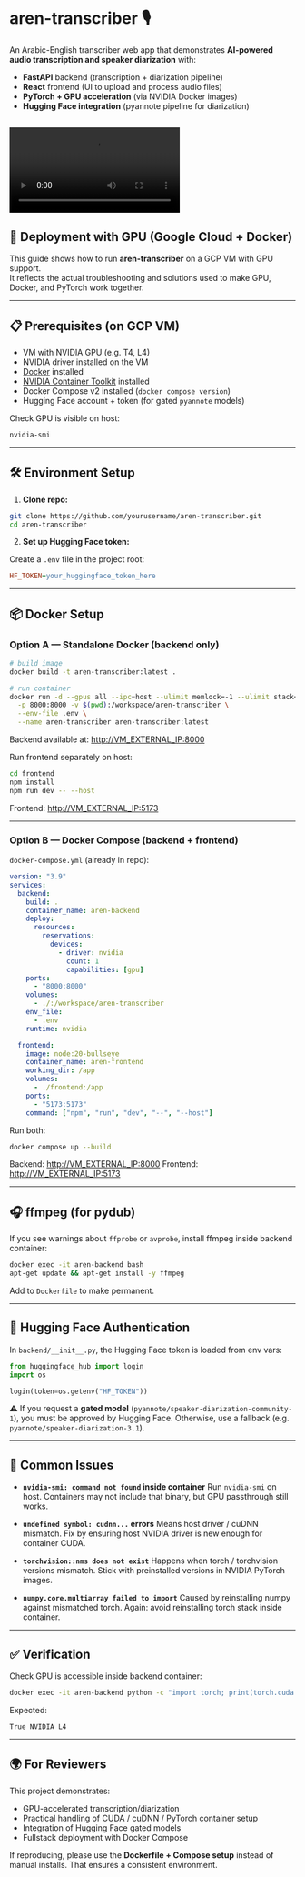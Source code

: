 # aren-transcriber 🎙️

An Arabic-English transcriber web app that demonstrates **AI-powered audio transcription and speaker diarization** with:

- **FastAPI** backend (transcription + diarization pipeline)
- **React** frontend (UI to upload and process audio files)
- **PyTorch + GPU acceleration** (via NVIDIA Docker images)
- **Hugging Face integration** (pyannote pipeline for diarization)

![Demo](https://private-user-images.githubusercontent.com/193221411/497522666-2f037e91-a7da-4435-b38f-46e246528bd6.mp4?jwt=eyJ0eXAiOiJKV1QiLCJhbGciOiJIUzI1NiJ9.eyJpc3MiOiJnaXRodWIuY29tIiwiYXVkIjoicmF3LmdpdGh1YnVzZXJjb250ZW50LmNvbSIsImtleSI6ImtleTUiLCJleHAiOjE3NTk2NDg0NzcsIm5iZiI6MTc1OTY0ODE3NywicGF0aCI6Ii8xOTMyMjE0MTEvNDk3NTIyNjY2LTJmMDM3ZTkxLWE3ZGEtNDQzNS1iMzhmLTQ2ZTI0NjUyOGJkNi5tcDQ_WC1BbXotQWxnb3JpdGhtPUFXUzQtSE1BQy1TSEEyNTYmWC1BbXotQ3JlZGVudGlhbD1BS0lBVkNPRFlMU0E1M1BRSzRaQSUyRjIwMjUxMDA1JTJGdXMtZWFzdC0xJTJGczMlMkZhd3M0X3JlcXVlc3QmWC1BbXotRGF0ZT0yMDI1MTAwNVQwNzA5MzdaJlgtQW16LUV4cGlyZXM9MzAwJlgtQW16LVNpZ25hdHVyZT1lMmYzOWQ2ZDU1MWE5NWI4ZTY3ZGI0NDc2MjI4NTEzYzljYTU3YjFhMGE5MjQxYjA1OGRjYTNiMTA4MjEzMzU4JlgtQW16LVNpZ25lZEhlYWRlcnM9aG9zdCJ9.SJbuyb3jzzksXQPSEoVA6o2ysZ0lXmvprD4GVKSvFZE)
---

## 🚀 Deployment with GPU (Google Cloud + Docker)

This guide shows how to run **aren-transcriber** on a GCP VM with GPU support.  
It reflects the actual troubleshooting and solutions used to make GPU, Docker, and PyTorch work together.

---

## 📋 Prerequisites (on GCP VM)

- VM with NVIDIA GPU (e.g. T4, L4)
- NVIDIA driver installed on the VM
- [Docker](https://docs.docker.com/engine/install/) installed
- [NVIDIA Container Toolkit](https://docs.nvidia.com/datacenter/cloud-native/container-toolkit/install-guide.html) installed
- Docker Compose v2 installed (`docker compose version`)
- Hugging Face account + token (for gated `pyannote` models)

Check GPU is visible on host:

```bash
nvidia-smi
````

---

## 🛠️ Environment Setup

1. **Clone repo:**

```bash
git clone https://github.com/yourusername/aren-transcriber.git
cd aren-transcriber
```

2. **Set up Hugging Face token:**

Create a `.env` file in the project root:

```ini
HF_TOKEN=your_huggingface_token_here
```

---

## 📦 Docker Setup

### Option A — Standalone Docker (backend only)

```bash
# build image
docker build -t aren-transcriber:latest .

# run container
docker run -d --gpus all --ipc=host --ulimit memlock=-1 --ulimit stack=67108864 \
  -p 8000:8000 -v $(pwd):/workspace/aren-transcriber \
  --env-file .env \
  --name aren-transcriber aren-transcriber:latest
```

Backend available at: [http://VM_EXTERNAL_IP:8000](http://VM_EXTERNAL_IP:8000)

Run frontend separately on host:

```bash
cd frontend
npm install
npm run dev -- --host
```

Frontend: [http://VM_EXTERNAL_IP:5173](http://VM_EXTERNAL_IP:5173)

---

### Option B — Docker Compose (backend + frontend)

`docker-compose.yml` (already in repo):

```yaml
version: "3.9"
services:
  backend:
    build: .
    container_name: aren-backend
    deploy:
      resources:
        reservations:
          devices:
            - driver: nvidia
              count: 1
              capabilities: [gpu]
    ports:
      - "8000:8000"
    volumes:
      - ./:/workspace/aren-transcriber
    env_file:
      - .env
    runtime: nvidia

  frontend:
    image: node:20-bullseye
    container_name: aren-frontend
    working_dir: /app
    volumes:
      - ./frontend:/app
    ports:
      - "5173:5173"
    command: ["npm", "run", "dev", "--", "--host"]
```

Run both:

```bash
docker compose up --build
```

Backend: [http://VM_EXTERNAL_IP:8000](http://VM_EXTERNAL_IP:8000)
Frontend: [http://VM_EXTERNAL_IP:5173](http://VM_EXTERNAL_IP:5173)

---

## 🎧 ffmpeg (for pydub)

If you see warnings about `ffprobe` or `avprobe`, install ffmpeg inside backend container:

```bash
docker exec -it aren-backend bash
apt-get update && apt-get install -y ffmpeg
```

Add to `Dockerfile` to make permanent.

---

## 🔑 Hugging Face Authentication

In `backend/__init__.py`, the Hugging Face token is loaded from env vars:

```python
from huggingface_hub import login
import os

login(token=os.getenv("HF_TOKEN"))
```

⚠️ If you request a **gated model** (`pyannote/speaker-diarization-community-1`), you must be approved by Hugging Face.
Otherwise, use a fallback (e.g. `pyannote/speaker-diarization-3.1`).

---

## 🐛 Common Issues

* **`nvidia-smi: command not found` inside container**
  Run `nvidia-smi` on host. Containers may not include that binary, but GPU passthrough still works.

* **`undefined symbol: cudnn...` errors**
  Means host driver / cuDNN mismatch. Fix by ensuring host NVIDIA driver is new enough for container CUDA.

* **`torchvision::nms does not exist`**
  Happens when torch / torchvision versions mismatch. Stick with preinstalled versions in NVIDIA PyTorch images.

* **`numpy.core.multiarray failed to import`**
  Caused by reinstalling numpy against mismatched torch. Again: avoid reinstalling torch stack inside container.

---

## ✅ Verification

Check GPU is accessible inside backend container:

```bash
docker exec -it aren-backend python -c "import torch; print(torch.cuda.is_available(), torch.cuda.get_device_name(0))"
```

Expected:

```
True NVIDIA L4
```
---

## 🌍 For Reviewers

This project demonstrates:

* GPU-accelerated transcription/diarization
* Practical handling of CUDA / cuDNN / PyTorch container setup
* Integration of Hugging Face gated models
* Fullstack deployment with Docker Compose

If reproducing, please use the **Dockerfile + Compose setup** instead of manual installs.
That ensures a consistent environment.

